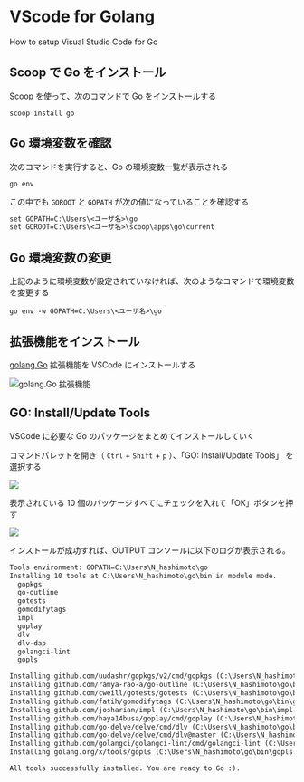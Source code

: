 # VScode for Golang 

How to setup Visual Studio Code for Go

## Scoop で Go をインストール

Scoop を使って、次のコマンドで Go をインストールする

``` console
scoop install go
```

## Go 環境変数を確認

次のコマンドを実行すると、Go の環境変数一覧が表示される

``` console
go env
```

この中でも `GOROOT` と `GOPATH` が次の値になっていることを確認する

``` txt
set GOPATH=C:\Users\<ユーザ名>\go
set GOROOT=C:\Users\<ユーザ名>\scoop\apps\go\current
```

## Go 環境変数の変更

上記のように環境変数が設定されていなければ、次のようなコマンドで環境変数を変更する

``` console
go env -w GOPATH=C:\Users\<ユーザ名>\go
```

## 拡張機能をインストール

[golang.Go](https://marketplace.visualstudio.com/items?itemName=golang.Go) 拡張機能を VSCode にインストールする

![golang.Go 拡張機能](./images/01.go-extention.png)

## GO: Install/Update Tools

VSCode に必要な Go のパッケージをまとめてインストールしていく

コマンドパレットを開き（ `Ctrl` + `Shift` + `p` ）、「GO: Install/Update Tools」 を選択する

![](02.go-install-update-tools.png)

表示されている 10 個のパッケージすべてにチェックを入れて「OK」ボタンを押す

![](./03.selected-tools.png)

インストールが成功すれば、OUTPUT コンソールに以下のログが表示される。

``` txt
Tools environment: GOPATH=C:\Users\N_hashimoto\go
Installing 10 tools at C:\Users\N_hashimoto\go\bin in module mode.
  gopkgs
  go-outline
  gotests
  gomodifytags
  impl
  goplay
  dlv
  dlv-dap
  golangci-lint
  gopls

Installing github.com/uudashr/gopkgs/v2/cmd/gopkgs (C:\Users\N_hashimoto\go\bin\gopkgs.exe) SUCCEEDED
Installing github.com/ramya-rao-a/go-outline (C:\Users\N_hashimoto\go\bin\go-outline.exe) SUCCEEDED
Installing github.com/cweill/gotests/gotests (C:\Users\N_hashimoto\go\bin\gotests.exe) SUCCEEDED
Installing github.com/fatih/gomodifytags (C:\Users\N_hashimoto\go\bin\gomodifytags.exe) SUCCEEDED
Installing github.com/josharian/impl (C:\Users\N_hashimoto\go\bin\impl.exe) SUCCEEDED
Installing github.com/haya14busa/goplay/cmd/goplay (C:\Users\N_hashimoto\go\bin\goplay.exe) SUCCEEDED
Installing github.com/go-delve/delve/cmd/dlv (C:\Users\N_hashimoto\go\bin\dlv.exe) SUCCEEDED
Installing github.com/go-delve/delve/cmd/dlv@master (C:\Users\N_hashimoto\go\bin\dlv-dap.exe) SUCCEEDED
Installing github.com/golangci/golangci-lint/cmd/golangci-lint (C:\Users\N_hashimoto\go\bin\golangci-lint.exe) SUCCEEDED
Installing golang.org/x/tools/gopls (C:\Users\N_hashimoto\go\bin\gopls.exe) SUCCEEDED

All tools successfully installed. You are ready to Go :).
```
